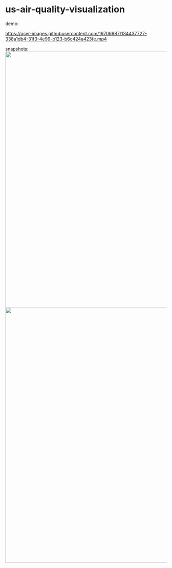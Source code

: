 # us-air-quality-visualization

demo:

https://user-images.githubusercontent.com/19706987/134437727-338a1db4-31f3-4e99-b123-b6c424a423fe.mp4


snapshots:
<br>
<img src="https://user-images.githubusercontent.com/19706987/134437747-648742dd-d6c9-4de9-96d9-d876b0adf847.png" width="800">
<br>
<img src="https://user-images.githubusercontent.com/19706987/134437758-cac41fbf-66b4-4d69-9935-560330fd6664.png" width="800">
